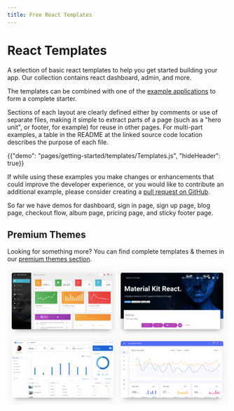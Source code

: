 ```yaml
---
title: Free React Templates
---
```


# React Templates

<p class="description">A selection of basic react templates to help you get started building your app. Our collection contains react dashboard, admin, and more.</p>

The templates can be combined with one of the [example applications](https://github.com/mui-org/material-ui/tree/master/examples) to form a complete starter.

Sections of each layout are clearly defined either by comments or use of separate files,
making it simple to extract parts of a page (such as a "hero unit", or footer, for example)
for reuse in other pages.
For multi-part examples, a table in the README at the linked source code location describes
the purpose of each file.

{{"demo": "pages/getting-started/templates/Templates.js", "hideHeader": true}}

If while using these examples you make changes or enhancements that could improve the
developer experience, or you would like to contribute an additional example,
please consider creating a [pull request on GitHub](https://github.com/mui-org/material-ui/pulls).

So far we have demos for dashboard, sign in page, sign up page, blog page, checkout flow, album page, pricing page, and sticky footer page.

## Premium Themes

Looking for something more? You can find complete templates & themes in our <a href="https://themes.material-ui.com/" data-ga-event-category="premium-themes" data-ga-event-action="click" data-ga-event-label="templates-link">premium themes section</a>.

<a href="https://themes.material-ui.com/" data-ga-event-category="premium-themes" data-ga-event-action="click" data-ga-event-label="templates-link"><img src="/static/images/themes-light.jpg" alt="react templates" /></a>
